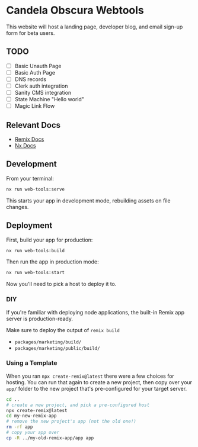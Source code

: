 # Candela Obscura Webtools

This website will host a landing page, developer blog, and email sign-up form for beta users.

## TODO
- [ ] Basic Unauth Page
- [ ] Basic Auth Page
- [ ] DNS records
- [ ] Clerk auth integration
- [ ] Sanity CMS integration
- [ ] State Machine "Hello world"
- [ ] Magic Link Flow

## Relevant Docs

- [Remix Docs](https://remix.run/docs)
- [Nx Docs](https://nx.dev)

## Development

From your terminal:

```sh
nx run web-tools:serve
```

This starts your app in development mode, rebuilding assets on file changes.

## Deployment

First, build your app for production:

```sh
nx run web-tools:build
```

Then run the app in production mode:

```sh
nx run web-tools:start
```

Now you'll need to pick a host to deploy it to.

### DIY

If you're familiar with deploying node applications, the built-in Remix app server is production-ready.

Make sure to deploy the output of `remix build`

- `packages/marketing/build/`
- `packages/marketing/public/build/`

### Using a Template

When you ran `npx create-remix@latest` there were a few choices for hosting. You can run that again to create a new project, then copy over your `app/` folder to the new project that's pre-configured for your target server.

```sh
cd ..
# create a new project, and pick a pre-configured host
npx create-remix@latest
cd my-new-remix-app
# remove the new project's app (not the old one!)
rm -rf app
# copy your app over
cp -R ../my-old-remix-app/app app
```
